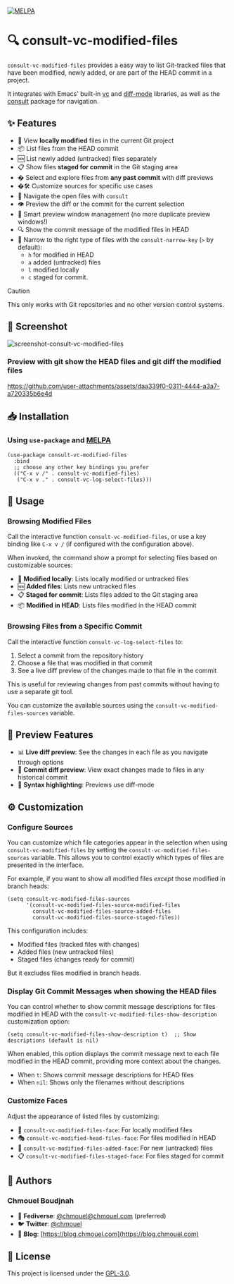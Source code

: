 [![MELPA](https://stable.melpa.org/packages/consult-vc-modified-files-badge.svg)](https://stable.melpa.org/#/consult-vc-modified-files)

# 🔍 consult-vc-modified-files

`consult-vc-modified-files` provides a easy way to list Git-tracked files that have been modified, newly added, or are part of the HEAD commit in a project.

It integrates with Emacs' built-in [vc](https://www.gnu.org/software/emacs/manual/html_node/emacs/Version-Control.html) and
[diff-mode](https://github.com/emacs-mirror/emacs/blob/master/lisp/vc/diff-mode.el) libraries,
as well as the [consult](https://github.com/minad/consult) package for navigation.

## ✨ Features

- 📄 View **locally modified** files in the current Git project
- 📦 List files from the HEAD commit
- 🆕 List newly added (untracked) files separately
- 📋 Show files **staged for commit** in the Git staging area
- �️ Select and explore files from **any past commit** with diff previews
- �🛠️ Customize sources for specific use cases
- 🧭 Navigate the open files with `consult`
- 👁️ Preview the diff or the commit for the current selection
- 🔄 Smart preview window management (no more duplicate preview windows!)
- 🔍 Show the commit message of the modified files in HEAD
- 🧵 Narrow to the right type of files with the `consult-narrow-key` (`>` by
  default):
  - `h` for modified in HEAD
  - `a` added (untracked) files
  - `l` modified locally
  - `c` staged for commit.

> [!CAUTION]
> This only works with Git repositories and no other version control systems.

## 📸 Screenshot

![screenshot-consult-vc-modified-files](https://github.com/user-attachments/assets/6de35d17-4598-4727-a7b2-07dde993f002)

### Preview with git show the HEAD files and git diff the modified files

<https://github.com/user-attachments/assets/daa339f0-0311-4444-a3a7-a720335b6e4d>

## 📥 Installation

### Using `use-package` and [MELPA](https://melpa.org/)

```elisp
(use-package consult-vc-modified-files
  :bind
  ;; choose any other key bindings you prefer
  (("C-x v /" . consult-vc-modified-files)
   ("C-x v ." . consult-vc-log-select-files)))
```

## 🚀 Usage

### Browsing Modified Files

Call the interactive function `consult-vc-modified-files`, or use a key binding
like `C-x v /` (if configured with the configuration above).

When invoked, the command show a prompt for selecting files based on customizable sources:

- 🔄 **Modified locally**: Lists locally modified or untracked files
- 🆕 **Added files**: Lists new untracked files
- 📋 **Staged for commit**: Lists files added to the Git staging area
- 📦 **Modified in HEAD**: Lists files modified in the HEAD commit

### Browsing Files from a Specific Commit

Call the interactive function `consult-vc-log-select-files` to:

1. Select a commit from the repository history
2. Choose a file that was modified in that commit
3. See a live diff preview of the changes made to that file in the commit

This is useful for reviewing changes from past commits without having to use a separate git tool.

You can customize the available sources using the
`consult-vc-modified-files-sources` variable.

## 🔮 Preview Features

- 📊 **Live diff preview**: See the changes in each file as you navigate through options
- 🧠 **Commit diff preview**: View exact changes made to files in any historical commit
- 🌈 **Syntax highlighting**: Previews use diff-mode

## ⚙️ Customization

### Configure Sources

You can customize which file categories appear in the selection when using
`consult-vc-modified-files` by setting the `consult-vc-modified-files-sources`
variable. This allows you to control exactly which types of files are presented
in the interface.

For example, if you want to show all modified files *except* those modified in
branch heads:

```elisp
(setq consult-vc-modified-files-sources
      '(consult-vc-modified-files-source-modified-files
        consult-vc-modified-files-source-added-files
        consult-vc-modified-files-source-staged-files))
```

This configuration includes:

- Modified files (tracked files with changes)
- Added files (new untracked files)
- Staged files (changes ready for commit)

But it excludes files modified in branch heads.

### Display Git Commit Messages when showing the HEAD files

You can control whether to show commit message descriptions for files modified
in HEAD with the `consult-vc-modified-files-show-description` customization
option:

```elisp
(setq consult-vc-modified-files-show-description t)  ;; Show descriptions (default is nil)
```

When enabled, this option displays the commit message next to each file modified
in the HEAD commit, providing more context about the changes.

- When `t`: Shows commit message descriptions for HEAD files
- When `nil`: Shows only the filenames without descriptions

### Customize Faces

Adjust the appearance of listed files by customizing:

- 🎨 `consult-vc-modified-files-face`: For locally modified files
- 🎭 `consult-vc-modified-head-files-face`: For files modified in HEAD
- 🚩 `consult-vc-modified-files-added-face`: For new (untracked) files
- 📋 `consult-vc-modified-files-staged-face`: For files staged for commit

## 👥 Authors

### Chmouel Boudjnah

- 🐘 **Fediverse**: [@chmouel@chmouel.com](https://fosstodon.org/@chmouel) (preferred)
- 🐦 **Twitter**: [@chmouel](https://twitter.com/chmouel)
- 📝 **Blog**: [https://blog.chmouel.com](https://blog.chmouel.com)

## 📃 License

This project is licensed under the [GPL-3.0](./LICENSE).
